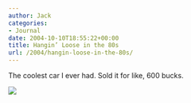 ```yaml
---
author: Jack
categories:
- Journal
date: 2004-10-10T18:55:22+00:00
title: Hangin’ Loose in the 80s
url: /2004/hangin-loose-in-the-80s/
---
```


The coolest car I ever had. Sold it for like, 600 bucks.

![][1]

 [1]: /images/blog/beetle.jpg